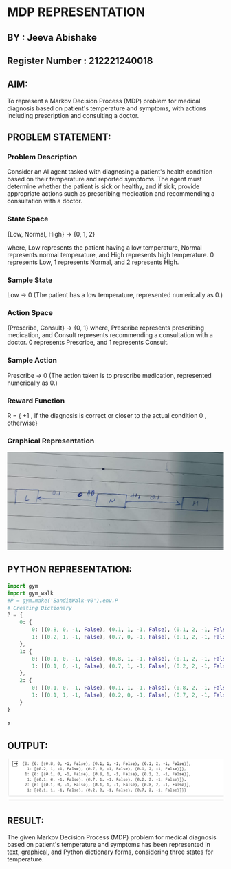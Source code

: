 # MDP REPRESENTATION
## BY : Jeeva Abishake
## Register Number : 212221240018 

## AIM:
To represent a Markov Decision Process (MDP) problem for medical diagnosis based on patient's temperature and symptoms, with actions including prescription and consulting a doctor.
## PROBLEM STATEMENT:

### Problem Description
Consider an AI agent tasked with diagnosing a patient's health condition based on their temperature and reported symptoms. The agent must determine whether the patient is sick or healthy, and if sick, provide appropriate actions such as prescribing medication and recommending a consultation with a doctor.

### State Space
{Low, Normal, High} -> {0, 1, 2}

where,
Low represents the patient having a low temperature, Normal represents normal temperature, and High represents high temperature.
0 represents Low, 1 represents Normal, and 2 represents High.

### Sample State
Low -> 0
(The patient has a low temperature, represented numerically as 0.)
### Action Space
{Prescribe, Consult} -> {0, 1}
where,
Prescribe represents prescribing medication, and Consult represents recommending a consultation with a doctor.
0 represents Prescribe, and 1 represents Consult.

### Sample Action
Prescribe -> 0
(The action taken is to prescribe medication, represented numerically as 0.)

### Reward Function
R = { +1 , if the diagnosis is correct or closer to the actual condition
0 , otherwise}

### Graphical Representation
![graph](graph.jpg)

## PYTHON REPRESENTATION:
```python
import gym
import gym_walk
#P = gym.make('BanditWalk-v0').env.P
# Creating Dictionary
P = {
    0: {
        0: [(0.8, 0, -1, False), (0.1, 1, -1, False), (0.1, 2, -1, False)],
        1: [(0.2, 1, -1, False), (0.7, 0, -1, False), (0.1, 2, -1, False)]
    },
    1: {
        0: [(0.1, 0, -1, False), (0.8, 1, -1, False), (0.1, 2, -1, False)],
        1: [(0.1, 0, -1, False), (0.7, 1, -1, False), (0.2, 2, -1, False)]
    },
    2: {
        0: [(0.1, 0, -1, False), (0.1, 1, -1, False), (0.8, 2, -1, False)],
        1: [(0.1, 1, -1, False), (0.2, 0, -1, False), (0.7, 2, -1, False)]
    }
}

P

```

## OUTPUT:
![output](out.png)

## RESULT:
The given Markov Decision Process (MDP) problem for medical diagnosis based on patient's temperature and symptoms has been represented in text, graphical, and Python dictionary forms, considering three states for temperature.






